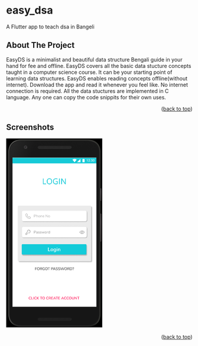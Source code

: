 # easy_dsa

A Flutter app to teach dsa in Bangeli

## About The Project

EasyDS is a minimalist and beautiful data structure Bengali guide in your hand for fee and offline. EasyDS covers all the basic data stucture concepts taught in a computer science course. It can be your starting point of learning data structures. 
EasyDS enables reading concepts offline(without internet). Download the app and read it whenever you feel like. No internet connection is required.
All the data stuctures are implemented in C language. Any one can copy the code snippits for their own uses.

<p align="right">(<a href="#top">back to top</a>)</p>

## Screenshots

<img src="https://github.com/toriqultonu/Tution_Khata/blob/main/%E0%A6%9F%E0%A6%BF%E0%A6%89%E0%A6%B6%E0%A6%A8%20%E0%A6%96%E0%A6%BE%E0%A6%A4%E0%A6%BE/Tution_khata_SS/login.png" width="260">&emsp;

 <p align="right">(<a href="#top">back to top</a>)</p>
